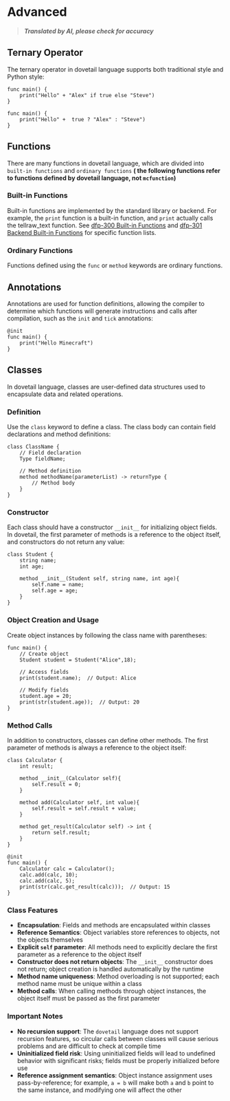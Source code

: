 # Advanced

> _**Translated by AI, please check for accuracy**_

## Ternary Operator

The ternary operator in dovetail language supports both traditional style and Python style:

    func main() {
        print("Hello" + "Alex" if true else "Steve")
    }

    func main() {
        print("Hello" +  true ? "Alex" : "Steve")
    }

## Functions

There are many functions in dovetail language, which are divided into `built-in functions` and `ordinary functions` **(
the following functions refer to functions defined by dovetail language, not `mcfunction`)**

### Built-in Functions

Built-in functions are implemented by the standard library or backend. For example, the `print` function is a built-in
function, and `print` actually calls the tellraw_text function.
See [dfp-300 Built-in Functions](../../proposals/DFP-300.md)
and [dfp-301 Backend Built-in Functions](../../proposals/DFP-301.md) for specific function lists.

### Ordinary Functions

Functions defined using the `func` or `method` keywords are ordinary functions.

## Annotations

Annotations are used for function definitions, allowing the compiler to determine which functions will generate
instructions and calls after compilation, such as the `init` and `tick` annotations:

    @init
    func main() {
        print("Hello Minecraft")
    }

## Classes

In dovetail language, classes are user-defined data structures used to encapsulate data and related operations.

### Definition

Use the `class` keyword to define a class. The class body can contain field declarations and method definitions:

    class ClassName {
        // Field declaration
        Type fieldName;
        
        // Method definition
        method methodName(parameterList) -> returnType {
            // Method body
        }
    }

### Constructor

Each class should have a constructor `__init__` for initializing object fields. In dovetail, the first parameter of
methods is a reference to the object itself, and constructors do not return any value:

    class Student {
        string name;
        int age;

        method __init__(Student self, string name, int age){
            self.name = name;
            self.age = age;
        }
    }

### Object Creation and Usage

Create object instances by following the class name with parentheses:

    func main() {
        // Create object
        Student student = Student("Alice",18);
        
        // Access fields
        print(student.name);  // Output: Alice
        
        // Modify fields
        student.age = 20;
        print(str(student.age));  // Output: 20
    }

### Method Calls

In addition to constructors, classes can define other methods. The first parameter of methods is always a reference to
the object itself:

    class Calculator {
        int result;

        method __init__(Calculator self){
            self.result = 0;
        }

        method add(Calculator self, int value){
            self.result = self.result + value;
        }

        method get_result(Calculator self) -> int {
            return self.result;
        }
    }

    @init
    func main() {
        Calculator calc = Calculator();
        calc.add(calc, 10);
        calc.add(calc, 5);
        print(str(calc.get_result(calc)));  // Output: 15
    }

### Class Features

- **Encapsulation**: Fields and methods are encapsulated within classes
- **Reference Semantics**: Object variables store references to objects, not the objects themselves
- **Explicit `self` parameter**: All methods need to explicitly declare the first parameter as a reference to the object
  itself
- **Constructor does not return objects**: The `__init__` constructor does not return; object creation is handled
  automatically by the runtime
- **Method name uniqueness**: Method overloading is not supported; each method name must be unique within a class
- **Method calls**: When calling methods through object instances, the object itself must be passed as the first
  parameter

### Important Notes

- **No recursion support**: The `dovetail` language does not support recursion features, so circular calls between
  classes will cause serious problems and are difficult to check at compile time
- **Uninitialized field risk**: Using uninitialized fields will lead to undefined behavior with significant risks;
  fields must be properly initialized before use
- **Reference assignment semantics**: Object instance assignment uses pass-by-reference; for example, `a = b` will make
  both `a` and `b` point to the same instance, and modifying one will affect the other
